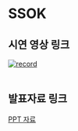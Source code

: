 # SSOK

## 시연 영상 링크
<a href="https://youtu.be/VB1550Gxxgo"><img src="https://image.ibb.co/hhB5FS/record.png" alt="record" border="0"></a>
<br/>
<br/>

## 발표자료 링크
[PPT 자료](https://docs.google.com/presentation/d/18mDDfIOaMgfaDoCHYM7QpEjAb1QxvB5b8wit-WJribw/edit?usp=sharing)
